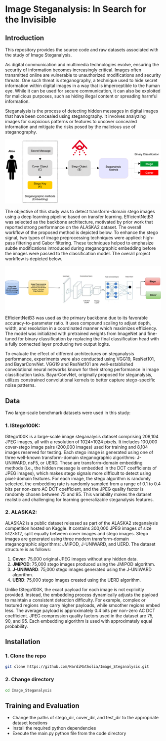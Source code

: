 # Image Steganalysis: In Search for the Invisible
## Introduction 
This repository provides the source code and raw datasets associated with the study of Image Steganalysis.

As digital communication and multimedia technologies evolve, ensuring the security of information becomes increasingly critical. Images often transmitted online are vulnerable to unauthorized modifications and security threats. One such threat is steganography, a technique used to hide secret information within digital images in a way that is imperceptible to the human eye. While it can be used for secure communication, it can also be exploited for malicious purposes, such as hiding illegal content or spreading harmful information.

Steganalysis is the process of detecting hidden messages in digital images that have been concealed using steganography. It involves analyzing images for suspicious patterns or features to uncover concealed information and mitigate the risks posed by the malicious use of steganography.

<img src="steg.png" alt="Steganalysis" width="700">

The objective of this study was to detect transform-domain stego images using a deep learning pipeline based on transfer learning. EfficientNetB3 was selected as the backbone architecture, motivated by prior work that reported strong performance on the ALASKA2 dataset. The overall workflow of the proposed method is depicted below. To enhance the stego signal, two types of image preprocessing techniques were applied: high-pass filtering and Gabor filtering. These techniques helped to emphasize subtle modifications introduced during steganographic embedding before the images were passed to the classification model. The overall project workflow is depicted below.

<img src="Workflow.png" alt="Workflow" width="700">

EfficientNetB3 was used as the primary backbone due to its favorable accuracy-to-parameter ratio. It uses compound scaling to adjust depth, width, and resolution in a coordinated manner which maximizes efficiency. The model was initialized with pretrained weights from ImageNet and fine-tuned for binary classification by replacing the final classification head with a fully connected layer producing two output logits.

To evaluate the effect of different architectures on steganalysis performance, experiments were also conducted using VGG19, ResNet101, and BayarConvNet. VGG19 and ResNet101 are well-established convolutional neural networks known for their strong performance in image classification tasks. BayarConvNet, originally proposed for steganalysis, utilizes constrained convolutional kernels to better capture stego-specific noise patterns.

## Data
Two large-scale benchmark datasets were used in this study:
### 1. IStego100K: 
IStego100K is a large-scale image steganalysis dataset comprising 208,104 JPEG images, all with a resolution of 1024×1024 pixels. It includes 100,000 cover-stego image pairs (200,000 images) used for training and 8,104 images reserved for testing. Each stego image is generated using one of three well-known transform-domain steganographic algorithms: J-UNIWARD, nsF5, or UERD. These are transform-domain embedding methods (i.e., the hidden message is embedded in the DCT coefficients of JPEG images), which makes stego signals more difficult to detect using pixel-domain features. For each image, the stego algorithm is randomly selected, the embedding rate is randomly sampled from a range of 0.1 to 0.4 bits per non-zero AC DCT coefficient, and the JPEG quality factor is randomly chosen between 75 and 95. This variability makes the dataset realistic and challenging for learning generalizable steganalysis features.

### 2. ALASKA2:
ALASKA2 is a public dataset released as part of the ALASKA2 steganalysis competition hosted on Kaggle. It contains 300,000 JPEG images of size 512×512, split equally between cover images and stego images. Stego images are generated using three modern transform-domain steganographic algorithms: JMiPOD, J-UNIWARD, and UERD. The dataset structure is as follows:

1. **Cover**: 75,000 original JPEG images without any hidden data.
2. **JMiPOD**: 75,000 stego images produced using the JMiPOD algorithm.
3. **J-UNIWARD**: 75,000 stego images generated using the J-UNIWARD algorithm.
4. **UERD**: 75,000 stego images created using the UERD algorithm.

Unlike IStego100K, the exact payload for each image is not explicitly provided. Instead, the embedding process dynamically adjusts the payload to maintain a consistent detection difficulty. For example, complex or textured regions may carry higher payloads, while smoother regions embed less. The average payload is approximately 0.4 bits per non-zero AC DCT coefficient. JPEG compression quality factors used in the dataset are 75, 90, and 95. Each embedding algorithm is used with approximately equal probability.

## Installation 
### 1. Clone the repo 
```bash
git clone https://github.com/HardiMatholia/Image_Steganalysis.git
```
### 2. Change directory
```bash
cd Image_Steganalysis
```

## Training and Evaluation
* Change the paths of stego_dir, cover_dir, and test_dir to the appropriate dataset locations
* Install the required python dependencies
* Execute the main.py python file from the code directory 










